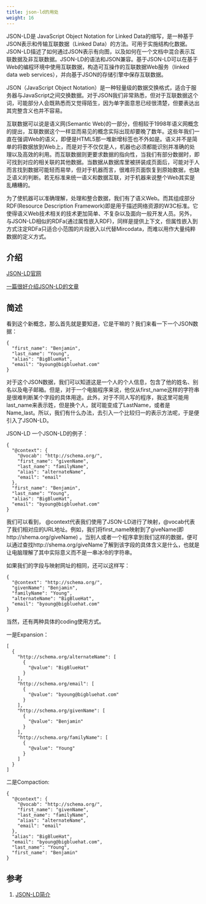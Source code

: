 ```yaml
---
title: json-ld的用处
weight: 16
---
```


JSON-LD是 JavaScript Object Notation for Linked Data的缩写，是一种基于JSON表示和传输互联数据（Linked Data）的方法。可用于实施结构化数据。JSON-LD描述了如何通过JSON表示有向图，以及如何在一个文档中混合表示互联数据及非互联数据。JSON-LD的语法和JSON兼容。基于JSON-LD可以在基于Web的编程环境中使用互联数据，构造可互操作的互联数据Web服务（linked data web services），并向基于JSON的存储引擎中保存互联数据。

JSON（JavaScript Object Notation）是一种轻量级的数据交换格式，适合于服务器与JavaScript之间交换数据。对于JSON我们非常熟悉，但对于互联数据这个词，可能部分人会既熟悉而又觉得陌生，因为单字面意思已经很清楚，但要表达出其完整含义也并不容易。

互联数据可以说是语义网(Semantic Web)的一部分，但相较于1998年语义网概念的提出，互联数据这个一样显而易见的概念实际出现却要晚了数年。这些年我们一直在强调Web的语义，即便是HTML5那一堆新增标签也不外如是。语义并不是简单的将数据放到Web上，而是对于不仅仅是人，机器也必须都能识别并准确的处理以及高效的利用。而互联数据则更要求数据的指向性，当我们有部分数据时，即可找到对应的相关联的其他数据。当数据从数据库里被拼装成页面后，可能对于人而言找到数据可能轻而易举，但对于机器而言，很难将页面恢复到原始数据，也缺乏语义的判断。若无标准来统一语义和数据互联，对于机器来说整个Web其实是乱糟糟的。

为了使机器可以准确理解，处理和整合数据，我们有了语义Web。而其组成部分RDF(Resource Description Framework)即是用于描述网络资源的W3C标准。它使得语义Web技术相关的技术更加简单、不复杂以及面向一般开发人员。另外，与JSON-LD相似的RDFa(通过属性嵌入RDF)，同样是提供上下文，但属性嵌入到方式注定RDFa只适合小范围的片段嵌入以代替Mircodata，而难以用作大量纯粹数据的定义方式。

## 介绍
[JSON-LD官网](https://json-ld.org/)

[一篇很好介绍JSON-LD的文章](https://www.cloudbees.com/blog/json-ld-building-meaningful-data-apis#)

## 简述

看到这个新概念，那么首先就是要知道，它是干嘛的？我们来看一下一个JSON数据：
```
{
  "first_name": "Benjamin",
  "last_name": "Young",
  "alias": "BigBlueHat",
  "email": "byoung@bigbluehat.com"
}
```
对于这个JSON数据，我们可以知道这是一个人的个人信息，包含了他的姓名、别名以及电子邮箱。但是，对于一个电脑程序来说，他仅从first_name这样的字符串是很难判断某个字段的具体用途。此外，对于不同人写的程序，我这里可能用last_name来表示姓，但是换个人，就可能变成了LastName，或者是Name_last。所以，我们有什么办法，去引入一个比较归一的表示方法呢，于是便引入了JSON-LD。

JSON-LD
一个JSON-LD的例子：
```
{
  "@context": {
    "@vocab": "http://schema.org/",
    "first_name": "givenName",
    "last_name": "familyName",
    "alias": "alternateName",
    "email": "email"
  },
  "first_name": "Benjamin",
  "last_name": "Young",
  "alias": "BigBlueHat",
  "email": "byoung@bigbluehat.com"
}
```
我们可以看到， @context代表我们使用了JSON-LD进行了映射，@vocab代表了我们相对应的URL地址。例如，我们将first_name映射到了giveName(即http://shema.org/giveName) 。当别人或者一个程序拿到我们这样的数据，便可以通过查找http://shema.org/giveName了解到该字段的具体含义是什么，也就是让电脑理解了其中实际意义而不是一串冰冷的字符串。

如果我们的字段与映射网址的相同，还可以这样写：
```
{
  "@context": "http://schema.org/",
  "givenName": "Benjamin",
  "familyName": "Young",
  "alternateName": "BigBlueHat",
  "email": "byoung@bigbluehat.com"
}
```
当然，还有两种具体的coding使用方式。

一是Expansion：
```
[
  {
    "http://schema.org/alternateName": [
      {
        "@value": "BigBlueHat"
      }
    ],
    "http://schema.org/email": [
      {
        "@value": "byoung@bigbluehat.com"
      }
    ],
    "http://schema.org/givenName": [
      {
        "@value": "Benjamin"
      }
    ],
    "http://schema.org/familyName": [
      {
        "@value": "Young"
      }
    ]
  }
]
```
二是Compaction:
```
{
  "@context": {
    "@vocab": "http://schema.org/",
    "first_name": "givenName",
    "last_name": "familyName",
    "alias": "alternateName",
    "email": "email"
  },
  "alias": "BigBlueHat",
  "email": "byoung@bigbluehat.com",
  "last_name": "Young",
  "first_name": "Benjamin"
}
```
## 参考
1. [JSON-LD简介](https://blog.csdn.net/C_envelope/article/details/85453844)